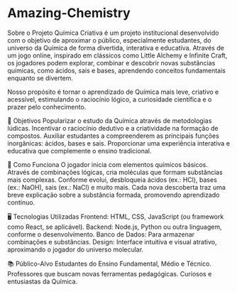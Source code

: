 # Amazing-Chemistry

Sobre o Projeto
Química Criativa é um projeto institucional desenvolvido com o objetivo de aproximar o público, especialmente estudantes, do universo da Química de forma divertida, interativa e educativa. Através de um jogo online, inspirado em clássicos como Little Alchemy e Infinite Craft, os jogadores podem explorar, combinar e descobrir novas substâncias químicas, como ácidos, sais e bases, aprendendo conceitos fundamentais enquanto se divertem.


Nosso propósito é tornar o aprendizado de Química mais leve, criativo e acessível, estimulando o raciocínio lógico, a curiosidade científica e o prazer pelo conhecimento.

🎯 Objetivos
Popularizar o estudo da Química através de metodologias lúdicas.
Incentivar o raciocínio dedutivo e a criatividade na formação de compostos.
Auxiliar estudantes a compreenderem as principais funções inorgânicas: ácidos, bases e sais.
Proporcionar uma experiência interativa e educativa que complemente o ensino tradicional.


🚀 Como Funciona
O jogador inicia com elementos químicos básicos.
Através de combinações lógicas, cria moléculas que formam substâncias mais complexas.
Conforme evolui, desbloqueia ácidos (ex.: HCl), bases (ex.: NaOH), sais (ex.: NaCl) e muito mais.
Cada nova descoberta traz uma breve explicação sobre a substância formada, promovendo aprendizado contínuo.

🖥️ Tecnologias Utilizadas
Frontend: HTML, CSS, JavaScript (ou framework como React, se aplicável).
Backend: Node.js, Python ou outra linguagem, conforme o desenvolvimento.
Banco de Dados: Para armazenar combinações e substâncias.
Design: Interface intuitiva e visual atrativo, aproximando o jogador do universo molecular.

📚 Público-Alvo
Estudantes do Ensino Fundamental, Médio e Técnico.
Professores que buscam novas ferramentas pedagógicas.
Curiosos e entusiastas da Química.


